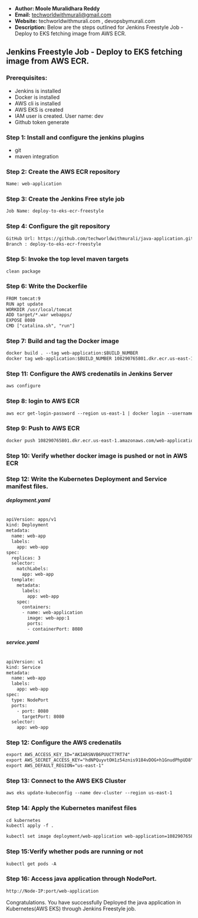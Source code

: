 + <b>Author: Moole Muralidhara Reddy</b></br>
+ <b>Email:</b> techworldwithmurali@gmail.com</br>
+ <b>Website:</b> techworldwithmurali.com , devopsbymurali.com</br>
+ <b>Description:</b> Below are the steps outlined for Jenkins Freestyle Job - Deploy to EKS fetching image from AWS ECR.</br>

## Jenkins Freestyle Job - Deploy to EKS fetching image from AWS ECR.

### Prerequisites:
+ Jenkins is installed
+ Docker is installed
+ AWS cli is installed
+ AWS EKS is created
+ IAM user is created.  User name: dev
+ Github token generate

### Step 1: Install and configure the jenkins plugins
 + git
 + maven integration

### Step 2: Create the AWS ECR  repository
```xml
Name: web-application
```

### Step 3: Create the Jenkins Free style job
```xml
Job Name: deploy-to-eks-ecr-freestyle
```
### Step 4: Configure the git repository
```xml
GitHub Url: https://github.com/techworldwithmurali/java-application.git
Branch : deploy-to-eks-ecr-freestyle
```
### Step 5: Invoke the top level maven targets
```xml
clean package
```
### Step 6: Write the Dockerfile
```xml
FROM tomcat:9
RUN apt update
WORKDIR /usr/local/tomcat
ADD target/*.war webapps/
EXPOSE 8080
CMD ["catalina.sh", "run"]
```
### Step 7: Build and tag the Docker image
```xml
docker build . --tag web-application:$BUILD_NUMBER
docker tag web-application:$BUILD_NUMBER 108290765801.dkr.ecr.us-east-1.amazonaws.com/web-application:$BUILD_NUMBER
```
### Step 11: Configure the AWS credenatils in Jenkins Server
```xml
aws configure
```
### Step 8: login to AWS ECR
```xml
aws ecr get-login-password --region us-east-1 | docker login --username AWS --password-stdin 108290765801.dkr.ecr.us-east-1.amazonaws.com
```
### Step 9: Push to AWS ECR
```xml
docker push 108290765801.dkr.ecr.us-east-1.amazonaws.com/web-application:$BUILD_NUMBER
```
### Step 10: Verify whether docker image is pushed or not in AWS ECR
### Step 12: Write the Kubernetes Deployment and Service manifest files.
##### deployment.yaml
```xml

apiVersion: apps/v1
kind: Deployment
metadata:
  name: web-app
  labels:
    app: web-app
spec:
  replicas: 3
  selector:
    matchLabels:
      app: web-app
  template:
    metadata:
      labels:
        app: web-app
    spec:
      containers:
      - name: web-application
        image: web-app:1
        ports:
        - containerPort: 8080
```
##### service.yaml
```xml

apiVersion: v1
kind: Service
metadata:
  name: web-app
  labels:
    app: web-app
spec:
  type: NodePort
  ports:  
    - port: 8080
      targetPort: 8080
  selector:
    app: web-app
```
### Step 12: Configure the AWS credenatils
```xml
export AWS_ACCESS_KEY_ID="AKIARSNVB6PUUCT7RT74"
export AWS_SECRET_ACCESS_KEY="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"
export AWS_DEFAULT_REGION="us-east-1"
```

### Step 13: Connect to the AWS EKS Cluster
```xml
aws eks update-kubeconfig --name dev-cluster --region us-east-1
```
### Step 14: Apply the Kubernetes manifest files
```xml
cd kubernetes
kubectl apply -f .

kubectl set image deployment/web-application web-application=108290765801.dkr.ecr.us-east-1.amazonaws.com/web-application:$BUILD_NUMBER
```
### Step 15:Verify whether pods are running or not
```xml
kubectl get pods -A
```
### Step 16: Access java application through NodePort.
```xml
http://Node-IP:port/web-application
```
Congratulations. You have successfully Deployed the java application in Kubernetes(AWS EKS) through Jenkins Freestyle job.

